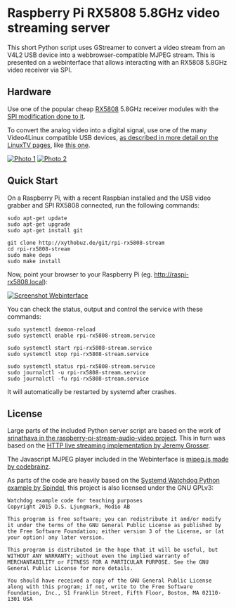 # Raspberry Pi RX5808 5.8GHz video streaming server

This short Python script uses GStreamer to convert a video stream from an V4L2 USB device into a webbrowser-compatible MJPEG stream. This is presented on a webinterface that allows interacting with an RX5808 5.8GHz video receiver via SPI.

## Hardware

Use one of the popular cheap [RX5808](https://www.banggood.com/FPV-5_8G-Wireless-Audio-Video-Receiving-Module-RX5808-p-84775.html) 5.8GHz receiver modules with the [SPI modification done to it](https://github.com/sheaivey/rx5808-pro-diversity/blob/develop/docs/rx5808-spi-mod.md).

To convert the analog video into a digital signal, use one of the many Video4Linux compatible USB devices, [as described in more detail on the LinuxTV pages](https://linuxtv.org/wiki/index.php/Easycap), like [this one](https://www.banggood.com/DC5V-USB-Video-Capture-Card-TV-Tuner-LED-VCR-DVD-Audio-Adapter-Converter-p-1082298.html?rmmds=search).

[![Photo 1](https://i.imgur.com/vvMfBAB.jpg)](https://i.imgur.com/vx5ThJN.jpg)
[![Photo 2](https://i.imgur.com/Ipt6x3k.jpg)](https://i.imgur.com/8iMUOLR.jpg)

## Quick Start

On a Raspberry Pi, with a recent Raspbian installed and the USB video grabber and SPI RX5808 connected, run the following commands:

    sudo apt-get update
    sudo apt-get upgrade
    sudo apt-get install git

    git clone http://xythobuz.de/git/rpi-rx5808-stream
    cd rpi-rx5808-stream
    sudo make deps
    sudo make install

Now, point your browser to your Raspberry Pi (eg. http://raspi-rx5808.local):

[![Screenshot Webinterface](https://i.imgur.com/Onb9Mz6.png)](https://i.imgur.com/ELHhqCN.jpg)

You can check the status, output and control the service with these commands:

    sudo systemctl daemon-reload
    sudo systemctl enable rpi-rx5808-stream.service

    sudo systemctl start rpi-rx5808-stream.service
    sudo systemctl stop rpi-rx5808-stream.service

    sudo systemctl status rpi-rx5808-stream.service
    sudo journalctl -u rpi-rx5808-stream.service
    sudo journalctl -fu rpi-rx5808-stream.service

It will automatically be restarted by systemd after crashes.

## License

Large parts of the included Python server script are based on the work of [srinathava in the raspberry-pi-stream-audio-video project](https://github.com/srinathava/raspberry-pi-stream-audio-video). This in turn was based on the [HTTP live streaming implementation by Jeremy Grosser](http://synack.me/blog/implementing-http-live-streaming).

The Javascript MJPEG player included in the Webinterface is [mjpeg.js made by codebrainz](https://gist.github.com/codebrainz/eeeeead894e8bdff059b).

As parts of the code are heavily based on the [Systemd Watchdog Python example by Spindel](https://gist.github.com/Spindel/1d07533ef94a4589d348), this project is also licensed under the GNU GPLv3:

    Watchdog example code for teaching purposes
    Copyright 2015 D.S. Ljungmark, Modio AB

    This program is free software; you can redistribute it and/or modify it under the terms of the GNU General Public License as published by the Free Software Foundation; either version 3 of the License, or (at your option) any later version.

    This program is distributed in the hope that it will be useful, but WITHOUT ANY WARRANTY; without even the implied warranty of MERCHANTABILITY or FITNESS FOR A PARTICULAR PURPOSE. See the GNU General Public License for more details.

    You should have received a copy of the GNU General Public License along with this program; if not, write to the Free Software Foundation, Inc., 51 Franklin Street, Fifth Floor, Boston, MA 02110-1301 USA

